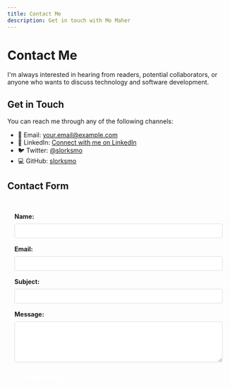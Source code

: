 ```yaml
---
title: Contact Me
description: Get in touch with Mo Maher
---
```


# Contact Me

I'm always interested in hearing from readers, potential collaborators, or anyone who wants to discuss technology and software development.

## Get in Touch

You can reach me through any of the following channels:

- 📧 Email: [your.email@example.com](mailto:your.email@example.com)
- 💼 LinkedIn: [Connect with me on LinkedIn](https://www.linkedin.com/in/slorksmo/)
- 🐦 Twitter: [@slorksmo](https://twitter.com/slorksmo)
- 💻 GitHub: [slorksmo](https://github.com/slorksmo)

## Contact Form

<div class="contact-form">
    <form action="https://formspree.io/f/YOUR_FORM_ID" method="POST">
        <div class="form-group">
            <label for="name">Name:</label>
            <input type="text" id="name" name="name" required>
        </div>
        <div class="form-group">
            <label for="email">Email:</label>
            <input type="email" id="email" name="_replyto" required>
        </div>
        <div class="form-group">
            <label for="subject">Subject:</label>
            <input type="text" id="subject" name="subject" required>
        </div>
        <div class="form-group">
            <label for="message">Message:</label>
            <textarea id="message" name="message" rows="5" required></textarea>
        </div>
        <button type="submit">Send Message</button>
    </form>
</div>

<style>
.contact-form {
    max-width: 600px;
    margin: 2rem auto;
    padding: 1rem;
}

.form-group {
    margin-bottom: 1rem;
}

.form-group label {
    display: block;
    margin-bottom: 0.5rem;
    font-weight: bold;
}

.form-group input,
.form-group textarea {
    width: 100%;
    padding: 0.5rem;
    border: 1px solid #ddd;
    border-radius: 4px;
}

button[type="submit"] {
    background-color: var(--md-primary-fg-color);
    color: white;
    padding: 0.75rem 1.5rem;
    border: none;
    border-radius: 4px;
    cursor: pointer;
    font-weight: bold;
}

button[type="submit"]:hover {
    opacity: 0.9;
}
</style>
